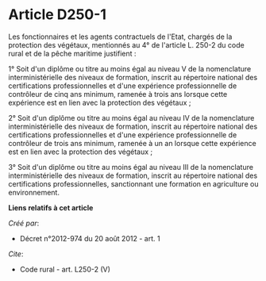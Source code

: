 # Article D250-1

Les fonctionnaires et les agents contractuels de l'Etat, chargés de la protection des végétaux, mentionnés au 4° de l'article
L. 250-2 du code rural et de la pêche maritime justifient : 

1° Soit d'un diplôme ou titre au moins égal au niveau V de la nomenclature interministérielle des niveaux de formation,
inscrit au répertoire national des certifications professionnelles et d'une expérience professionnelle de contrôleur de cinq
ans minimum, ramenée à trois ans lorsque cette expérience est en lien avec la protection des végétaux ; 

2° Soit d'un diplôme ou titre au moins égal au niveau IV de la nomenclature interministérielle des niveaux de formation,
inscrit au répertoire national des certifications professionnelles et d'une expérience professionnelle de contrôleur de trois
ans minimum, ramenée à un an lorsque cette expérience est en lien avec la protection des végétaux ; 

3° Soit d'un diplôme ou titre au moins égal au niveau III de la nomenclature interministérielle des niveaux de formation,
inscrit au répertoire national des certifications professionnelles, sanctionnant une formation en agriculture ou
environnement.

**Liens relatifs à cet article**

_Créé par_:

  - Décret n°2012-974 du 20 août 2012 - art. 1

_Cite_:

  - Code rural - art. L250-2 (V)
